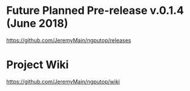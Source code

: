 # Future Planned Pre-release v.0.1.4 (June 2018)
https://github.com/JeremyMain/ngputop/releases

# Project Wiki
https://github.com/JeremyMain/ngputop/wiki
